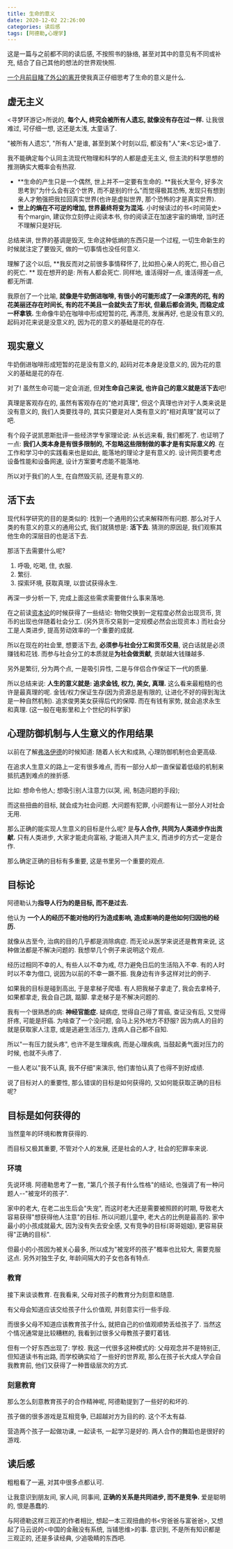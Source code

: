 ```yaml
---
title: 生命的意义
date: 2020-12-02 22:26:00
categories: 读后感
tags: [阿德勒,心理学]
---
```

这是一篇与之前都不同的读后感, 不按照书的脉络, 甚至对其中的意见有不同或补充, 结合了自己其他的想法的世界观快照.

<!--more-->

[一个月前目睹了外公的离开](/2020/11/15/talk-about-our-being/)使我真正仔细思考了生命的意义是什么.

## 虚无主义

<寻梦环游记>所说的, **每个人, 终究会被所有人遗忘, 就像没有存在过一样.** 让我很难过, 可仔细一想, 这还是太浅, 太童话了.

"被所有人遗忘", "所有人"是谁, 甚至到某个时刻以后, 都没有"人"来<忘记>谁了.

我不能确定每个认同主流现代物理和科学的人都是虚无主义, 但主流的科学思想的推测确实大概率会有热寂.

+ **生命的产生只是一个偶然, 世上并不一定要有生命的. **我长大至今, 好多次思考到"为什么会有这个世界, 而不是别的什么"而觉得极其恐怖, 发现只有想到亲人才勉强把我拉回真实世界(也许是虚拟世界, 那个恐怖的才是真实世界).
+ **世上的熵在不可逆的增加, 世界最终将变为混沌.** 小时候读过的书<时间简史>有个margin, 建议你立刻停止阅读本书, 你的阅读正在加速宇宙的熵增, 当时还不理解只是好玩.

总结来讲, 世界的基调是毁灭, 生命这种低熵的东西只是一个过程, 一切生命新生的时候就注定了要毁灭, 做的一切事情也没任何意义.

理解了这个以后, **我反而对之前很多事情释怀了, 比如担心亲人的死亡, 担心自己的死亡. ** 现在想开的是: 所有人都会死亡. 同样地, 谁活得好一点, 谁活得差一点, 都无所谓. 

我原创了一个比喻, **就像是牛奶倒进咖啡, 有很小的可能形成了一朵漂亮的花, 有的花美丽还存在时间长, 有的花不美且一会就失去了形状, 但最后都会消失, 而稳定成一杯拿铁.** 生命像牛奶在咖啡中形成短暂的花, 再漂亮, 发展再好, 也是没有意义的, 起码对花来说是没意义的, 因为花的意义的基础是花的存在.

## 现实意义

牛奶倒进咖啡形成短暂的花是没有意义的, 起码对花本身是没意义的, 因为花的意义的基础是花的存在.

对了! 虽然生命可能一定会消逝, 但**对生命自己来说, 也许自己的意义就是活下去**吧!

真理是客观存在的, 虽然有客观存在的"绝对真理", 但这个真理也许对于人类来说是没有意义的, 我们人类要找寻的, 其实只要是对人类有意义的"相对真理"就可以了吧.

有个段子说凯恩斯批评一些经济学专家理论说: 从长远来看, 我们都死了. 也证明了一点: **我们人类本身是有很多限制的, 不忽略这些限制做的事才是有实际意义的**. 在工作和学习中的实践看来也是如此, 能落地的理论才是有意义的. 设计网页要考虑设备性能和设备网速, 设计方案要考虑能不能落地.

所以对于我们的人生, 在自然毁灭前, 还是有意义的.

## 活下去

现代科学研究的目的是类似的: 找到一个通用的公式来解释所有问题. 那么对于人类的有意义的意义的通用公式, 我们就猜想是: **活下去**. 猜测的原因是, 我们观察其他生命的深层目的也是活下去.

那活下去需要什么呢? 

1. 呼吸, 吃喝, 住, 衣服.
2. 繁衍.
3. 探索环境, 获取真理, 以尝试获得永生.

再深一步分析一下, 完成上面这些需求需要做什么事来落地.

在之前读[资本论](/tags/资本论/)的时候获得了一些结论: 物物交换到一定程度必然会出现货币, 货币的出现也伴随着社会分工. (另外货币交易到一定规模必然会出现资本.) 而社会分工是人类进步, 提高劳动效率的一个重要的成就.

所以在现在的社会里, 想要活下去, **必须参与社会分工和货币交易**, 说白话就是必须赚钱和花钱. 而参与社会分工的本质就是**为社会做贡献**, 贡献越大钱赚越多.

另外是繁衍, 分为两个点, 一是吸引异性, 二是与伴侣合作保证下一代的质量.

所以总结来说: **人生的意义就是: 追求金钱, 权力, 美女, 真理.** 这么看来最粗糙的也许是最真理的呢. 金钱/权力保证生存(因为资源总是有限的, 让进化不好的得到淘汰是一种自然机制). 追求俊男美女获得后代的保障. 而在有钱有家势, 就会追求永生和真理. (这一般在电影里和上个世纪的科学家)

## 心理防御机制与人生意义的作用结果

以前在了解[弗洛伊德](/2017/10/15/freud-brief/)的时候知道: 随着人长大和成熟, 心理防御机制也会更高级.

在追求人生意义的路上一定有很多难点, 而有一部分人却一直保留着低级的机制来抵抗遇到难点的挫折感.

比如: 想命令他人; 想吸引别人注意力(以哭, 闹, 制造问题的手段);

而这些扭曲的目标, 就会成为社会问题. 大问题有犯罪, 小问题有让一部分人对社会无用.

那么正确的能实现人生意义的目标是什么呢? 是**与人合作, 共同为人类进步作出贡献.** 只有人类进步, 大家才能走向富裕, 才能进入共产主义, 而进步的方式一定是合作.

那么确定正确的目标有多重要, 这是书里另一个重要的观点.

## 目标论

阿德勒认为**指导人行为的是目标, 而不是过去.**

他认为 **一个人的经历不能对他的行为造成影响, 造成影响的是他如何归因他的经历.**

就像从古至今, 治病的目的几乎都是消除病症. 而无论从医学来说还是教育来说, 这种做法都是不解决问题的. 我想举几个例子来说明这个观点.

经历过相同不幸的人, 有些人以不幸为戒, 尽力避免日后的生活陷入不幸. 有的人时时以不幸为借口, 说因为以前的不幸一蹶不振. 我身边有许多这样对比的例子.

如果我的目标是碰到高出, 于是拿梯子爬墙. 有人把我梯子拿走了, 我会去拿椅子, 如果都拿走, 我会自己跳, 踮脚. 拿走梯子是不解决问题的. 

我有一个很熟悉的病: **神经官能症.** 疑病症, 觉得自己得了胃癌, 查证没有后, 又觉得肝疼, 可能是肝癌. 为啥查了一个没问题, 会马上另外地方不舒服? 因为病人的目的就是获取家人注意, 或是逃避生活压力, 连病人自己都不自知.

所以"一有压力就头疼", 也许不是生理疾病, 而是心理疾病, 当鼓起勇气面对压力的时候, 也就不头疼了.

一些人老以"我不认真, 我不仔细"来演示, 他们害怕认真了也得不到好成绩.

说了目标对人的重要性, 那么错误的目标是如何获得的, 又如何能获取正确的目标呢?

## 目标是如何获得的

当然童年的环境和教育获得的.

而目标又极其重要, 不管对个人的发展, 还是社会的人才, 社会的犯罪率来说.

### 环境

先说环境. 阿德勒思考了一套, "第几个孩子有什么性格"的结论, 也强调了有一种问题人--"被宠坏的孩子".

家中的老大, 在老二出生后会"失宠", 而这时老大还是需要被照顾的时期, 导致老大容易获得"想获得他人注意"的目标. 所以问题儿童中, 老大占的比例是最高的. 家中最小的小孩成就最大, 因为没有失去安全感, 又有竞争的目标(哥哥姐姐), 更容易获得"正确的目标".

但最小的小孩因为被关心最多, 所以成为"被宠坏的孩子"概率也比较大, 需要克服这点. 另外对独生子女, 年龄间隔大的子女也各有特点.

### 教育

接下来谈谈教育. 在我看来, 父母对孩子的教育分为刻意和随意.

有父母会知道应该交给孩子什么价值观, 并刻意实行一些手段.

而很多父母不知道应该教育孩子什么, 就把自己的价值观顺势丢给孩子了. 当然这个情况通常是比较糟糕的, 我看到过很多父母教孩子要盯着钱.

但有一个好东西出现了: 学校. 我这一代很多这种模式的: 父母观念并不是特别正, 但知道读书有出路, 而学校确实给了一些好的世界观, 那么在孩子长大成人学会自我教育前, 他们又获得了一种晋级层次的方式.

### 刻意教育

那么怎么刻意教育孩子的合作精神呢, 阿德勒提到了一些好的和坏的.

孩子做的很多游戏是互相竞争, 已超越对方为目的的. 这个不太有益.

营造两个孩子一起做功课, 一起读书, 一起学习是好的. 两人合作的舞蹈也是很好的游戏.

## 读后感

粗粗看了一遍, 对其中很多点都认可.

让我意识到朋友间, 家人间, 同事间, **正确的关系是共同进步, 而不是竞争.** 爱是聪明的, 恨是愚蠢的.

与阿德勒这样三观正的作者相比, 想起一本三观扭曲的书<穷爸爸与富爸爸>, 又想起了马云说的<中国的金融没有系统, 当铺思维>的事. 意识到, 不是所有知识都是三观正的, 还是多读经典, 少追吸睛的东西吧.

